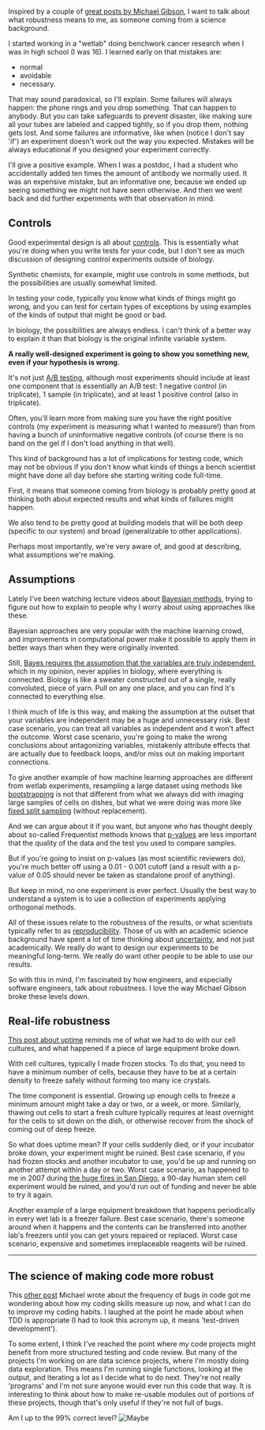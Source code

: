 Inspired by a couple of [great posts by Michael Gibson][1], I want to talk about what robustness means to me, as someone coming from a science background. 

I started working in a "wetlab" doing benchwork cancer research when I was in high school (I was 16). I learned early on that mistakes are:

- normal
- avoidable
- necessary. 

That may sound paradoxical, so I'll explain. Some failures will always happen: the phone rings and you drop something. That can happen to anybody. But you can take safeguards to prevent disaster, like making sure all your tubes are labeled and capped tightly, so if you drop them, nothing gets lost. And some failures are informative, like when (notice I don't say 'if') an experiment doesn't work out the way you expected. Mistakes will be always educational if you designed your experiment correctly. 

I'll give a positive example. When I was a postdoc, I had a student who accidentally added ten times the amount of antibody we normally used. It was an expensive mistake, but an informative one, because we ended up seeing something we might not have seen otherwise. And then we went back and did further experiments with that observation in mind. 

## Controls ##

Good experimental design is all about [controls][2]. This is essentially what you're doing when you write tests for your code, but I don't see as much discussion of designing control experiments outside of biology. 

Synthetic chemists, for example, might use controls in some methods, but the possibilities are usually somewhat limited. 

In testing your code, typically you know what kinds of things might go wrong, and you can test for certain types of exceptions by using examples of the kinds of output that might be good or bad. 

In biology, the possibilities are always endless. I can't think of a better way to explain it than that biology is the original infinite variable system. 

**A really well-designed experiment is going to show you something new, even if your hypothesis is wrong.** 

It's not just [A/B testing][3], although most experiments should include at least one component that is essentially an A/B test: 1 negative control (in triplicate), 1 sample (in triplicate), and at least 1 positive control (also in triplicate). 

Often, you'll learn more from making sure you have the right positive controls (my experiment is measuring what I wanted to measure!) than from having a bunch of uninformative negative controls (of course there is no band on the gel if I don't load anything in that well). 

This kind of background has a lot of implications for testing code, which may not be obvious if you don't know what kinds of things a bench scientist might have done all day before she starting writing code full-time.  

First, it means that someone coming from biology is probably pretty good at thinking both about expected results and what kinds of failures might happen. 

We also tend to be pretty good at building models that will be both deep (specific to our system) and broad (generalizable to other applications).

Perhaps most importantly, we're very aware of, and good at describing, what assumptions we're making. 
 
## Assumptions ##

Lately I've been watching lecture videos about [Bayesian methods][4], trying to figure out how to explain to people why I worry about using approaches like these. 

Bayesian approaches are very popular with the machine learning crowd, and improvements in computational power make it possible to apply them in better ways than when they were originally invented. 

Still, [Bayes requires the assumption that the variables are truly independent][5], which in my opinion, never applies in biology, where everything is connected. Biology is like a sweater constructed out of a single, really convoluted, piece of yarn. Pull on any one place, and you can find it's connected to everything else. 

I think much of life is this way, and making the assumption at the outset that your variables are independent may be a huge and unnecessary risk. Best case scenario, you can treat all variables as independent and it won't affect the outcome. Worst case scenario, you're going to make the wrong conclusions about antagonizing variables, mistakenly attribute effects that are actually due to feedback loops, and/or miss out on making important connections. 

To give another example of how machine learning approaches are different from wetlab experiments, resampling a large dataset using methods like [bootstrapping][6] is not that different from what we always did with imaging large samples of cells on dishes, but what we were doing was more like [fixed split sampling][7] (without replacement). 

And we can argue about it if you want, but anyone who has thought deeply about so-called Frequentist methods knows that [p-values][8] are less important that the quality of the data and the test you used to compare samples. 

But if you're going to insist on p-values (as most scientific reviewers do), you're much better off using a 0.01 - 0.001 cutoff (and a result with a p-value of 0.05 should never be taken as standalone proof of anything). 

But keep in mind, no one experiment is ever perfect. Usually the best way to understand a system is to use a collection of experiments applying orthogonal methods. 

All of these issues relate to the robustness of the results, or what scientists typically refer to as [reproducibility][9]. Those of us with an academic science background have spent a lot of time thinking about [uncertainty][10], and not just academically. We really do want to design our experiments to be meaningful long-term. We really do want other people to be able to use our results. 

So with this in mind, I'm fascinated by how engineers, and especially software engineers, talk about robustness. I love the way Michael Gibson broke these levels down. 


## Real-life robustness ##

[This post about uptime][11] reminds me of what we had to do with our cell cultures, and what happened if a piece of large equipment broke down. 

With cell cultures, typically I made frozen stocks. To do that, you need to have a minimum number of cells, because they have to be at a certain density to freeze safely without forming too many ice crystals. 

The time component is essential. Growing up enough cells to freeze a minimum amount might take a day or two, or a week, or more. Similarly, thawing out cells to start a fresh culture typically requires at least overnight for the cells to sit down on the dish, or otherwise recover from the shock of coming out of deep freeze. 

So what does uptime mean? If your cells suddenly died, or if your incubator broke down, your experiment might be ruined. Best case scenario, if you had frozen stocks and another incubator to use, you'd be up and running on another attempt within a day or two. Worst case scenario, as happened to me in 2007 during [the huge fires in San Diego][12], a 90-day human stem cell experiment would be ruined, and you'd run out of funding and never be able to try it again. 

Another example of a large equipment breakdown that happens periodically in every wet lab is a freezer failure. Best case scenario, there's someone around when it happens and the contents can be transferred into another lab's freezers until you can get yours repaired or replaced. Worst case scenario, expensive and sometimes irreplaceable reagents will be ruined. 


----------


## The science of making code more robust ##

This [other post][13] Michael wrote about the frequency of bugs in code got me wondering about how my coding skills measure up now, and what I can do to improve my coding habits. I laughed at the point he made about when TDD is appropriate (I had to look this acronym up, it means 'test-driven development'). 

To some extent, I think I've reached the point where my code projects might benefit from more structured testing and code review. But many of the projects I'm working on are data science projects, where I'm mostly doing data exploration. This means I'm running single functions, looking at the output, and iterating a lot as I decide what to do next. They're not really 'programs' and I'm not sure anyone would ever run this code that way. It is interesting to think about how to make re-usable modules out of portions of these projects, though that's only useful if they're not full of bugs. 

Am I up to the 99% correct level? ![Maybe][14]


  [1]: http://codrspace.com/mchlgibs/
  [2]: http://en.wikipedia.org/wiki/Scientific_control
  [3]: http://en.wikipedia.org/wiki/A/B_testing
  [4]: http://en.wikipedia.org/wiki/Bayesian_probability
  [5]: http://blogs.cornell.edu/info2040/2012/10/30/bayes-theorem-in-machine-learning/
  [6]: http://en.wikipedia.org/wiki/Bootstrapping_(statistics)
  [7]: http://gerardnico.com/wiki/data_mining/resampling
  [8]: http://www.statsdirect.com/help/default.htm#basics/p_values.htm
  [9]: http://blog.scienceexchange.com/2013/10/reproducibility-initiative-receives-1-3m-grant-to-validate-50-landmark-cancer-studies/
  [10]: http://www.apolloschildren.com/blog-item.php?id=27
  [11]: http://codrspace.com/mchlgibs/five-9s/
  [12]: http://www.sdfirefacts.com/index.cfm?Section=15&pagenum=175&titles=0
  [13]: http://codrspace.com/mchlgibs/
  [14]: http://imgs.xkcd.com/comics/correlation.png